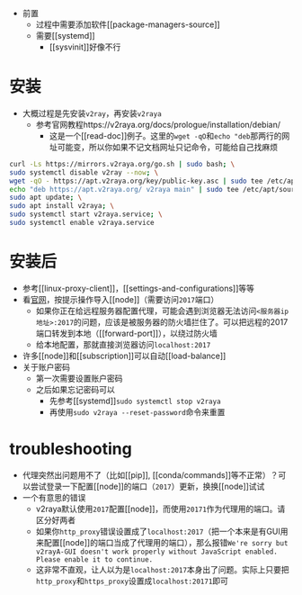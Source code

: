 - 前置
  - 过程中需要添加软件[[package-managers-source]]
  - 需要[[systemd]]
    - [[sysvinit]]好像不行
# 安装
- 大概过程是先安装`v2ray`，再安装`v2raya`
  - 参考官网教程https://v2raya.org/docs/prologue/installation/debian/
    - 这是一个[[read-doc]]例子。这里的`wget -qO`和`echo "deb`那两行的网址可能变，所以你如果不记文档网址只记命令，可能给自己找麻烦
```sh
curl -Ls https://mirrors.v2raya.org/go.sh | sudo bash; \
sudo systemctl disable v2ray --now; \
wget -qO - https://apt.v2raya.org/key/public-key.asc | sudo tee /etc/apt/trusted.gpg.d/v2raya.asc; \
echo "deb https://apt.v2raya.org/ v2raya main" | sudo tee /etc/apt/sources.list.d/v2raya.list; \
sudo apt update; \
sudo apt install v2raya; \
sudo systemctl start v2raya.service; \
sudo systemctl enable v2raya.service
```
# 安装后
- 参考[[linux-proxy-client]]，[[settings-and-configurations]]等等
- 看[官网](https://v2raya.org/docs/prologue/quick-start/)，按提示操作导入[[node]]（需要访问`2017`端口）
  - 如果你正在给远程服务器配置代理，可能会遇到浏览器无法访问`<服务器ip地址>:2017`的问题，应该是被服务器的防火墙拦住了。可以把远程的2017端口转发到本地（[[forward-port]]），以绕过防火墙
  - 给本地配置，那就直接浏览器访问`localhost:2017`
- 许多[[node]]和[[subscription]]可以自动[[load-balance]]
- 关于账户密码
  - 第一次需要设置账户密码
  - 之后如果忘记密码可以
    - 先参考[[systemd]]`sudo systemctl stop v2raya`
    - 再使用`sudo v2raya --reset-password`命令来重置
# troubleshooting
- 代理突然出问题用不了（比如[[pip]], [[conda/commands]]等不正常）？可以尝试登录一下配置[[node]]的端口（`2017`）更新，换换[[node]]试试
- 一个有意思的错误
  - v2raya默认使用`2017`配置[[node]]，而使用`20171`作为代理用的端口。请区分好两者
  - 如果你`http_proxy`错误设置成了`localhost:2017`（把一个本来是有GUI用来配置[[node]]的端口当成了代理用的端口），那么报错`We're sorry but v2rayA-GUI doesn't work properly without JavaScript enabled. Please enable it to continue.`
  - 这非常不直观，让人以为是`localhost:2017`本身出了问题。实际上只要把`http_proxy`和`https_proxy`设置成`localhost:20171`即可
